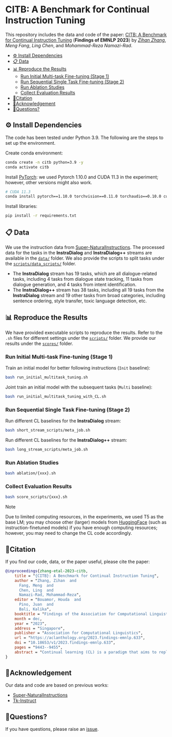 # CITB: A Benchmark for Continual Instruction Tuning

This repository includes the data and code of the paper: [CITB: A Benchmark for Continual Instruction Tuning](https://arxiv.org/abs/2310.14510) (**Findings of EMNLP 2023**) by [*Zihan Zhang*](https://zhangzihangit.github.io/), *Meng Fang*, *Ling Chen*, and *Mohammad-Reza Namazi-Rad*.


- [⚙️ Install Dependencies](#️-install-dependencies)
- [📋 Data](#-data)
- [📊 Reproduce the Results](#-reproduce-the-results)
  - [Run Initial Multi-task Fine-tuning (Stage 1)](#run-initial-multi-task-fine-tuning-stage-1)
  - [Run Sequential Single Task Fine-tuning (Stage 2)](#run-sequential-single-task-fine-tuning-stage-2)
  - [Run Ablation Studies](#run-ablation-studies)
  - [Collect Evaluation Results](#collect-evaluation-results)
- [🌟Citation](#citation)
- [👏Acknowledgement](#acknowledgement)
- [🐞Questions?](#questions)



## ⚙️ Install Dependencies

The code has been tested under Python 3.9. The following are the steps to set up the environment.

Create conda environment:
```bash
conda create -n citb python=3.9 -y
conda activate citb
```

Install [PyTorch](https://pytorch.org/get-started/previous-versions/#linux-and-windows-24): we used Pytorch 1.10.0 and CUDA 11.3 in the experiment; however, other versions might also work.
```bash
# CUDA 11.3
conda install pytorch==1.10.0 torchvision==0.11.0 torchaudio==0.10.0 cudatoolkit=11.3 -c pytorch -c conda-forge
```

Install libraries:
```bash
pip install -r requirements.txt
```

## 📋 Data 

We use the instruction data from [Super-NaturalInstructions](https://arxiv.org/abs/2204.07705). The processed data for the tasks in the **InstraDialog** and **InstraDialog++** streams are available in the [`data/`](https://github.com/hyintell/CITB/tree/main/data) folder. We also provide the scripts to split tasks under the [`scripts/data_scripts/`](https://github.com/hyintell/CITB/tree/main/scripts/data_scripts) folder.

- The **InstraDialog** stream has 19 tasks, which are all dialogue-related tasks, including 4 tasks from dialogue state tracking, 11 tasks from dialogue generation, and 4 tasks from intent identification.
- The **InstraDialog++** stream has 38 tasks, including all 19 tasks from the **InstraDialog** stream and  19 other tasks from broad categories, including sentence ordering, style transfer, toxic language detection, etc.


## 📊 Reproduce the Results

We have provided executable scripts to reproduce the results. Refer to the `.sh` files for different settings under the [`scripts/`](https://github.com/hyintell/CITB/tree/main/scripts) folder. We provide our results under the [`scores/`](https://github.com/hyintell/CITB/tree/main/scores) folder.

### Run Initial Multi-task Fine-tuning (Stage 1)

Train an initial model for better following instructions (`Init` baseline):
```bash
bash run_initial_multitask_tuning.sh
```

Joint train an initial model with the subsequent tasks (`Multi` baseline):
```bash
bash run_initial_multitask_tuning_with_CL.sh
```

### Run Sequential Single Task Fine-tuning (Stage 2)

Run different CL baselines for the **InstraDialog** stream:
```bash
bash short_stream_scripts/meta_job.sh
```

Run different CL baselines for the **InstraDialog++** stream:
```bash
bash long_stream_scripts/meta_job.sh
```

### Run Ablation Studies

```bash
bash ablation/{xxx}.sh
```

### Collect Evaluation Results

```bash
bash score_scripts/{xxx}.sh
```


> [!NOTE]  
> Due to limited computing resources, in the experiments, we used T5 as the base LM; you may choose other (larger) models from [HuggingFace](https://huggingface.co/models) (such as instruction-finetuned models) if you have enough computing resources; however, you may need to change the CL code accordingly.



## 🌟Citation

If you find our code, data, or the paper useful, please cite the paper:

```bibtex
@inproceedings{zhang-etal-2023-citb,
    title = "{CITB}: A Benchmark for Continual Instruction Tuning",
    author = "Zhang, Zihan  and
      Fang, Meng  and
      Chen, Ling  and
      Namazi-Rad, Mohammad-Reza",
    editor = "Bouamor, Houda  and
      Pino, Juan  and
      Bali, Kalika",
    booktitle = "Findings of the Association for Computational Linguistics: EMNLP 2023",
    month = dec,
    year = "2023",
    address = "Singapore",
    publisher = "Association for Computational Linguistics",
    url = "https://aclanthology.org/2023.findings-emnlp.633",
    doi = "10.18653/v1/2023.findings-emnlp.633",
    pages = "9443--9455",
    abstract = "Continual learning (CL) is a paradigm that aims to replicate the human ability to learn and accumulate knowledge continually without forgetting previous knowledge and transferring it to new tasks. Recent instruction tuning (IT) involves fine-tuning models to make them more adaptable to solving NLP tasks in general. However, it is still uncertain how instruction tuning works in the context of CL tasks. This challenging yet practical problem is formulated as Continual Instruction Tuning (CIT). In this work, we establish a CIT benchmark consisting of learning and evaluation protocols. We curate two long dialogue task streams of different types, InstrDialog and InstrDialog++, to study various CL methods systematically. Our experiments show that existing CL methods do not effectively leverage the rich natural language instructions, and fine-tuning an instruction-tuned model sequentially can yield similar or better results. We further explore different aspects that might affect the learning of CIT. We hope this benchmark will facilitate more research in this direction.",
}
```

## 👏Acknowledgement

Our data and code are based on previous works:
- [Super-NaturalInstructions](https://github.com/allenai/natural-instructions)
- [Tk-Instruct](https://github.com/yizhongw/Tk-Instruct)


## 🐞Questions?
If you have questions, please raise an [issue](https://github.com/hyintell/CITB/issues). 
